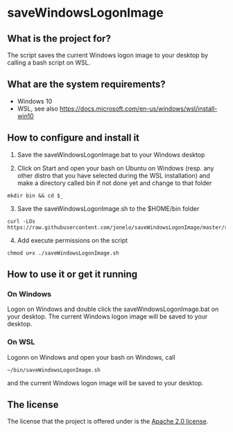 # saveWindowsLogonImage

## What is the project for?

The script saves the current Windows logon image to your desktop by calling a bash script on WSL.

## What are the system requirements?

* Windows 10
* WSL, see also https://docs.microsoft.com/en-us/windows/wsl/install-win10

## How to configure and install it

1. Save the saveWindowsLogonImage.bat to your Windows desktop

2. Click on Start and open your bash on Ubuntu on Windows (resp. any other distro that you have selected during the WSL installation) and make a directory called bin if not done yet and change to that folder
```
mkdir bin && cd $_
```

3. Save the saveWindowsLogonImage.sh to the $HOME/bin folder
```
curl -LOs https://raw.githubusercontent.com/jonelo/saveWindowsLogonImage/master/saveWindowsLogonImage.sh
```

4. Add execute permissions on the script
```
chmod u+x ./saveWindowsLogonImage.sh
```

## How to use it or get it running

### On Windows

Logon on Windows and double click the saveWindowsLogonImage.bat on your desktop. The current Windows logon image will be saved to your desktop.

### On WSL

Logonn on Windows and open your bash on Windows, call
```
~/bin/saveWindowsLogonImage.sh
```
and the current Windows logon image will be saved to your desktop.

## The license

The license that the project is offered under is the [Apache 2.0 license](http://choosealicense.com/licenses/apache-2.0/).
